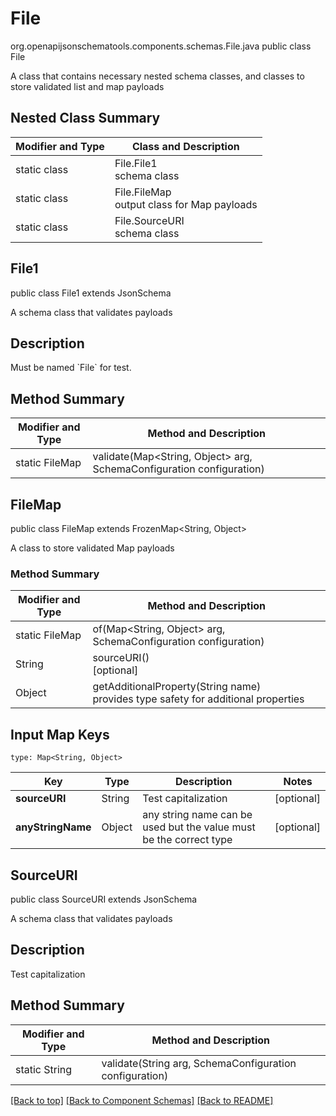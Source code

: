 # File
org.openapijsonschematools.components.schemas.File.java
public class File

A class that contains necessary nested schema classes, and classes to store validated list and map payloads

## Nested Class Summary
| Modifier and Type | Class and Description |
| ----------------- | ---------------------- |
| static class | File.File1<br> schema class |
| static class | File.FileMap<br> output class for Map payloads |
| static class | File.SourceURI<br> schema class |

## File1
public class File1
extends JsonSchema

A schema class that validates payloads

## Description
Must be named &#x60;File&#x60; for test.
## Method Summary
| Modifier and Type | Method and Description |
| ----------------- | ---------------------- |
| static FileMap | validate(Map<String, Object> arg, SchemaConfiguration configuration) |

## FileMap
public class FileMap
extends FrozenMap<String, Object>

A class to store validated Map payloads

### Method Summary
| Modifier and Type | Method and Description |
| ----------------- | ---------------------- |
| static FileMap | of(Map<String, Object> arg, SchemaConfiguration configuration) |
| String | sourceURI()<br>[optional] |
| Object | getAdditionalProperty(String name)<br>provides type safety for additional properties |

## Input Map Keys
```
type: Map<String, Object>
```
Key | Type |  Description | Notes
------------ | ------------- | ------------- | -------------
**sourceURI** | String | Test capitalization | [optional]
**anyStringName** | Object | any string name can be used but the value must be the correct type | [optional]

## SourceURI
public class SourceURI
extends JsonSchema

A schema class that validates payloads

## Description
Test capitalization
## Method Summary
| Modifier and Type | Method and Description |
| ----------------- | ---------------------- |
| static String | validate(String arg, SchemaConfiguration configuration) |

[[Back to top]](#top) [[Back to Component Schemas]](../../../README.md#Component-Schemas) [[Back to README]](../../../README.md)
